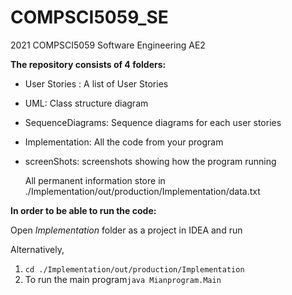 # COMPSCI5059_SE

2021 COMPSCI5059 Software Engineering AE2

**The repository consists of 4 folders:**

- User Stories : A list of User Stories

- UML: Class structure diagram

- SequenceDiagrams: Sequence diagrams for each user stories

- Implementation: All the code from your program

- screenShots: screenshots showing how the program running

  All permanent information store in  ./Implementation/out/production/Implementation/data.txt

**In order to be able to run the code:**

Open *Implementation* folder as  a project in IDEA and run

Alternatively,

1. `cd ./Implementation/out/production/Implementation`
2. To run the main program`java Mianprogram.Main`